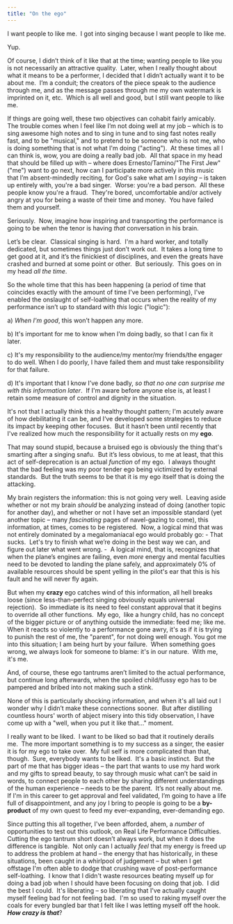 ```yaml
---
title: "On the ego"
---
```


I want people to like me.  I got into singing because I want people to like me.

Yup.

Of course, I didn’t think of it like that at the time; wanting people to like you is not necessarily an attractive quality.  Later, when I really thought about what it means to be a performer, I decided that I didn’t actually want it to be about me.  I’m a conduit; the creators of the piece speak to the audience through me, and as the message passes through me my own watermark is imprinted on it, etc.  Which is all well and good, but I still want people to like me.

If things are going well, these two objectives can cohabit fairly amicably.  The trouble comes when I feel like I’m not doing well at my job – which is to sing awesome high notes and to sing in tune and to sing fast notes really fast, and to be "musical," and to pretend to be someone who is not me, who is doing something that is not what I'm doing ("acting").  At these times all I can think is, wow, you are doing a really bad job.  All that space in my head that should be filled up with – where does Ernesto/Tamino/"The First Jew" ("me") want to go next, how can I participate more actively in this music that I’m absent-mindedly reciting, for God's sake what am I _saying_ – is taken up entirely with, you're a bad singer.  Worse: you're a bad person.  All these people know you're a fraud.  They're bored, uncomfortable and/or actively angry at you for being a waste of their time and money.  You have failed them and yourself.

Seriously.  Now, imagine how inspiring and transporting the performance is going to be when the tenor is having _that_ conversation in his brain.

Let’s be clear.  Classical singing is hard.  I'm a hard worker, and totally dedicated, but sometimes things just don’t work out.  It takes a long time to get good at it, and it’s the finickiest of disciplines, and even the greats have crashed and burned at some point or other.  But seriously.  This goes on in my head _all the time_.

So the whole time that this has been happening (a period of time that coincides exactly with the amount of time I've been performing), I've enabled the onslaught of self-loathing that occurs when the reality of my performance isn’t up to standard with _this_ logic ("logic"):

a) _When I'm good_, this won’t happen any more.

b) It's important for me to know when I’m doing badly, so that I can fix it later.

c) It's my responsibility to the audience/my mentor/my friends/the engager to do well. When I do poorly, I have failed them and must take responsibility for that failure.

d) It's important that I know I’ve done badly, _so that no one can surprise me with this information later_.  If I'm aware before anyone else is, at least I retain some measure of control and dignity in the situation.

It's not that I actually think this a healthy thought pattern; I'm acutely aware of how debilitating it can be, and I‘ve developed some strategies to reduce its impact by keeping other focuses.  But it hasn’t been until recently that I've realized how much the responsibility for it actually rests on my **ego**.

That may sound stupid, because a bruised ego is obviously the thing that's smarting after a singing snafu.  But it’s less obvious, to me at least, that this act of self-deprecation is an actual _function_ of my ego.  I always thought that the bad feeling was my poor tender ego being victimized by external standards.  But the truth seems to be that it is my ego itself that is doing the attacking.

My brain registers the information: this is not going very well.  Leaving aside whether or not my brain _should_ be analyzing instead of doing (another topic for another day), and whether or not I have set an impossible standard (yet another topic – many _fascinating_ pages of navel-gazing to come), this information, at times, comes to be registered.  Now, a logical mind that was not entirely dominated by a megalomaniacal ego would probably go: - That sucks.  Let's try to finish what we’re doing in the best way we can, and figure out later what went wrong. -  A logical mind, that is, recognizes that when the plane’s engines are failing, even _more_ energy and mental faculties need to be devoted to landing the plane safely, and approximately 0% of available resources should be spent yelling in the pilot's ear that this is his fault and he will never fly again.

But when my **crazy** ego catches wind of this information, all hell breaks loose (since less-than-perfect singing obviously equals universal rejection).  So immediate is its need to feel constant approval that it begins to override all other functions.  My ego,  like a hungry child, has no concept of the bigger picture or of anything outside the immediate: feed me; like me. When it reacts so violently to a performance gone awry, it's as if it is trying to punish the rest of me, the "parent", for not doing well enough. You got me into this situation; I am being hurt by your failure.  When something goes wrong, we always look for someone to blame: it's in our nature.  With me, it's me.

And, of course, these ego tantrums aren’t limited to the actual performance, but continue long afterwards, when the spoiled child/fussy ego has to be pampered and bribed into not making such a stink.

None of this is particularly shocking information, and when it's all laid out I wonder why I didn’t make these connections sooner.  But after distilling countless hours' worth of abject misery into this tidy observation, I have come up with a "well, when you put it like that…" moment.

I really want to be liked.  I want to be liked so bad that it routinely derails me.  The more important something is to my success as a singer, the easier it is for my ego to take over.  My full self is more complicated than that, though.  Sure, everybody wants to be liked.  It's a basic instinct.  But the part of me that has bigger ideas – the part that wants to use my hard work and my gifts to spread beauty, to say through music what can’t be said in words, to connect people to each other by sharing different understandings of the human experience – needs to be the parent.  It’s not really about me.  If I'm in this career to get approval and feel validated, I’m going to have a life full of disappointment, and any joy I bring to people is going to be a **by-product** of my own quest to feed my ever-expanding, ever-demanding ego.

Since putting this all together, I've been afforded, ahem, a *number* of opportunities to test out this outlook, on Real Life Performance Difficulties.  Cutting the ego tantrum short doesn’t always work, but when it does the difference is tangible.  Not only can I actually _feel_ that my energy is freed up to address the problem at hand – the energy that has historically, in these situations, been caught in a whirlpool of judgement – but when I get offstage I'm often able to dodge that crushing wave of post-performance self-loathing.  I know that I didn't waste resources beating myself up for doing a bad job when I should have been focusing on doing that job.  I did the best I could.  It's liberating – so liberating that I've actually caught myself feeling bad for not feeling bad.  I'm so used to raking myself over the coals for every bungled bar that I felt like I was letting myself off the hook.  **_How crazy is that_**?

